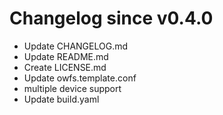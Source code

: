 # Changelog since v0.4.0
- Update CHANGELOG.md 
- Update README.md 
- Create LICENSE.md 
- Update owfs.template.conf 
- multiple device support 
- Update build.yaml 
